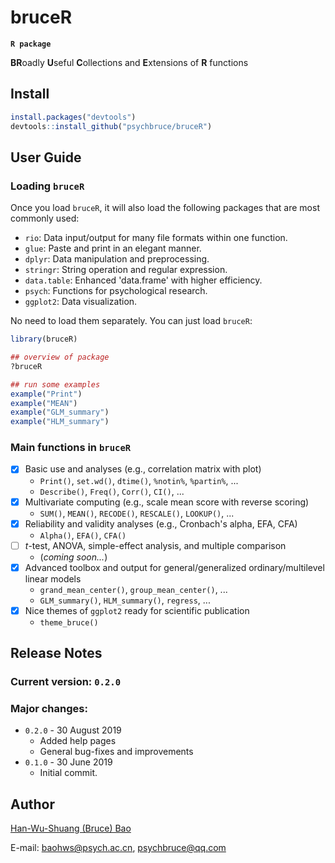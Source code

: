 # bruceR
**`R package`**

**BR**oadly **U**seful **C**ollections and **E**xtensions of **R** functions


## Install
```r
install.packages("devtools")
devtools::install_github("psychbruce/bruceR")
```


## User Guide
### Loading `bruceR`
Once you load `bruceR`, it will also load the following packages that are most commonly used:
- `rio`: Data input/output for many file formats within one function.
- `glue`: Paste and print in an elegant manner.
- `dplyr`: Data manipulation and preprocessing.
- `stringr`: String operation and regular expression.
- `data.table`: Enhanced 'data.frame' with higher efficiency.
- `psych`: Functions for psychological research.
- `ggplot2`: Data visualization.

No need to load them separately. You can just load `bruceR`:
```r
library(bruceR)

## overview of package
?bruceR

## run some examples
example("Print")
example("MEAN")
example("GLM_summary")
example("HLM_summary")
```

### Main functions in `bruceR`
- [x] Basic use and analyses (e.g., correlation matrix with plot)
  + `Print()`, `set.wd()`, `dtime()`, `%notin%`, `%partin%`, ...
  + `Describe()`, `Freq()`, `Corr()`, `CI()`, ...
- [x] Multivariate computing (e.g., scale mean score with reverse scoring)
  + `SUM()`, `MEAN()`, `RECODE()`, `RESCALE()`, `LOOKUP()`, ...
- [x] Reliability and validity analyses (e.g., Cronbach's alpha, EFA, CFA)
  + `Alpha()`, `EFA()`, `CFA()`
- [ ] *t*-test, ANOVA, simple-effect analysis, and multiple comparison
  + (*coming soon...*)
- [x] Advanced toolbox and output for general/generalized ordinary/multilevel linear models
  + `grand_mean_center()`, `group_mean_center()`, ...
  + `GLM_summary()`, `HLM_summary()`, `regress`, ...
- [x] Nice themes of `ggplot2` ready for scientific publication
  + `theme_bruce()`


## Release Notes
### Current version: `0.2.0`
### Major changes:
+ `0.2.0` - 30 August 2019
  + Added help pages
  + General bug-fixes and improvements
+ `0.1.0` - 30 June 2019
  + Initial commit.


## Author
[Han-Wu-Shuang (Bruce) Bao](https://www.zhihu.com/people/psychbruce/ "Personal profile on Zhihu.com")

E-mail: baohws@psych.ac.cn, psychbruce@qq.com
